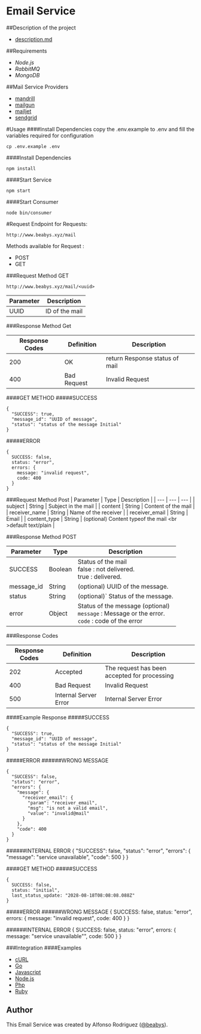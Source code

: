 Email Service
=============
##Description of the project
* [description.md](./docs/definition.md)

##Requirements
* *Node.js*
* *RabbitMQ*
* *MongoDB*

##Mail Service Providers
* [mandrill](https://mandrillapp.com/)
* [mailgun](https://www.mailgun.com/)
* [mailjet](https://www.mailjet.com/)
* [sendgrid](https://sendgrid.com/)

#Usage
####Install Dependencies
copy the .env.example to .env and fill the variables required for configuration

    cp .env.example .env
####Install Dependencies

    npm install
    
####Start Service

    npm start
    
####Start Consumer

    node bin/consumer
    
#Request
Endpoint for Requests:
 
    http://www.beabys.xyz/mail

Methods available for Request : 
* POST
* GET


###Request Method GET

    http://www.beabys.xyz/mail/<uuid>
    
| Parameter | Description |
| --- | --- |
| UUID | ID of the mail |

###Response Method Get

| Response Codes | Definition | Description |
| --- | --- | --- |
| 200 | OK | return Response status of mail |
| 400 | Bad Request | Invalid Request |

####GET METHOD
#####SUCCESS 

    {
      "SUCCESS": true,
      "message_id": "UUID of message",
      "status": "status of the message Initial"
    }
    
#####ERROR 

    {
      SUCCESS: false,
      status: "error",
      errors: {
        message: "invalid request",
        code: 400
      }
    }

###Request Method Post
| Parameter | Type | Description |
| --- | --- | --- |
| subject | String | Subject in the mail |
| content | String | Content of the mail |
| receiver_name | String | Name of the receiver |
| receiver_email | String | Email |
| content_type | String | (optional) Content  typeof the mail <br \>default text/plain |
 
###Response Method POST

| Parameter | Type  | Description |
| --- | --- | --- |
| SUCCESS | Boolean | Status of the mail<br/>false : not delivered.<br/>true : delivered. |
| message_id | String  | (optional) UUID of the message. |
| status | String  | (optional)` Status of the message. |
| error | Object  | Status of the message (optional) <br /> `message` : Message or the error. <br />`code` : code of the error |

###Response Codes

| Response Codes | Definition | Description |
| --- | --- | --- |
| 202 | Accepted | The request has been accepted for processing |
| 400 | Bad Request | Invalid Request |
| 500 | Internal Server Error | Internal Server Error |
 
####Example Response
#####SUCCESS 

    {
      "SUCCESS": true,
      "message_id": "UUID of message",
      "status": "status of the message Initial"
    }

#####ERROR 
######WRONG MESSAGE
    
    {
      "SUCCESS": false,
      "status": "error",
      "errors": {
        "message": {
          "receiver_email": {
            "param": "receiver_email",
            "msg": "is not a valid email",
            "value": "invalid@mail"
          }
        },
        "code": 400
      }
    }
    
######INTERNAL ERROR
    {
      "SUCCESS": false,
      "status": "error",
      "errors": {
        "message": "service unavailable",
        "code": 500
      }
    }
    
####GET METHOD
#####SUCCESS 

    {
      SUCCESS: false,
      status: "initial",
      last_status_update: "2028-08-18T08:08:08.088Z"
    }
#####ERROR 
######WRONG MESSAGE
    {
      SUCCESS: false,
      status: "error",
      errors: {
        message: "invalid request",
        code: 400
      }
    }
    
######INTERNAL ERROR
    {
      SUCCESS: false,
      status: "error",
      errors: {
        message: "service unavailable"",
        code: 500
      }
    }

###Integration
####Examples
* [cURL](./docs/curl.md)
* [Go](./docs/go.md)
* [Javascript](./docs/javascript.md)
* [Node.js](./docs/node.md)
* [Php](./docs/php.md)
* [Ruby](./docs/ruby.md)

## Author

This Email Service was created by Alfonso Rodriguez ([@beabys](http://twitter.com/beabys)).
 